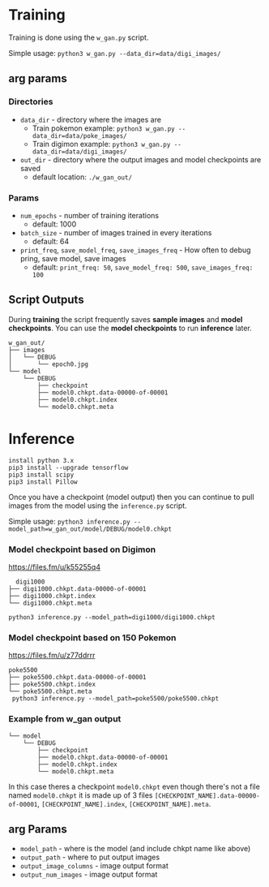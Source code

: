 # Training
Training is done using the `w_gan.py` script.

Simple usage:
`python3 w_gan.py --data_dir=data/digi_images/`


## arg params
### Directories
* `data_dir` - directory where the images are
  * Train pokemon example: `python3 w_gan.py --data_dir=data/poke_images/`
  * Train digimon example: `python3 w_gan.py --data_dir=data/digi_images/`
* `out_dir` - directory where the output images and model checkpoints are saved
  * default location: `./w_gan_out/`

### Params
* `num_epochs` - number of training iterations
  * default: 1000
* `batch_size` - number of images trained in every iterations
  * default: 64
* `print_freq`, `save_model_freq`, `save_images_freq` - How often to debug pring, save model, save images
  * default: `print_freq: 50`, `save_model_freq: 500`, `save_images_freq: 100`

## Script Outputs
During **training** the script frequently saves **sample images** and **model checkpoints**.
You can use the **model checkpoints** to run **inference** later.

```
w_gan_out/
├── images
│   └── DEBUG
│       └── epoch0.jpg
└── model
    └── DEBUG
        ├── checkpoint
        ├── model0.chkpt.data-00000-of-00001
        ├── model0.chkpt.index
        └── model0.chkpt.meta
```
# Inference
```
install python 3.x
pip3 install --upgrade tensorflow
pip3 install scipy
pip3 install Pillow
```

Once you have a checkpoint (model output) then you can continue to pull images from the model using the `inference.py` script.

Simple usage: `python3 inference.py --model_path=w_gan_out/model/DEBUG/model0.chkpt`

### Model checkpoint based on Digimon
 https://files.fm/u/k55255q4

```
  digi1000
├── digi1000.chkpt.data-00000-of-00001
├── digi1000.chkpt.index
└── digi1000.chkpt.meta

python3 inference.py --model_path=digi1000/digi1000.chkpt
```
### Model checkpoint based on 150 Pokemon
https://files.fm/u/z77ddrrr
```
poke5500
├── poke5500.chkpt.data-00000-of-00001
├── poke5500.chkpt.index
└── poke5500.chkpt.meta
 python3 inference.py --model_path=poke5500/poke5500.chkpt
 ```

### Example from w_gan output
```
└── model
    └── DEBUG
        ├── checkpoint
        ├── model0.chkpt.data-00000-of-00001
        ├── model0.chkpt.index
        └── model0.chkpt.meta
```

In this case theres a checkpoint `model0.chkpt` even though there's not a file named `model0.chkpt` it is made up of 3 files `[CHECKPOINT_NAME].data-00000-of-00001`, `[CHECKPOINT_NAME].index`, `[CHECKPOINT_NAME].meta`.

## arg Params
* `model_path` - where is the model (and include chkpt name like above)
* `output_path` - where to put output images
* `output_image_columns` - image output format
* `output_num_images` - image output format
